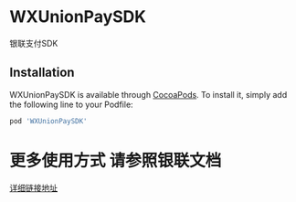 # WXUnionPaySDK
银联支付SDK

## Installation

WXUnionPaySDK is available through [CocoaPods](https://cocoapods.org). To install
it, simply add the following line to your Podfile:

```ruby
pod 'WXUnionPaySDK'
```

# 更多使用方式 请参照银联文档
[详细链接地址](https://open.unionpay.com/tjweb/acproduct/list?apiSvcId=450&index=5)

